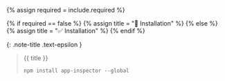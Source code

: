 <!-- LOCATION -->
<!-- _includes/docs/env/macaca-inspector/ -->

<!-- INCLUDE -->
<!-- docs/env/macaca-inspector/installation.md -->

<!-- VARIABLE -->
<!-- required: [true, false], default to true -->

{% assign required = include.required %}

<!-- Set title -->
{% if required == false %}
    {% assign title = "🔲 Installation" %}
{% else %}
    {% assign title = "✅ Installation" %}
{% endif %}

{: .note-title .text-epsilon } 
> {{ title }}
>
> ```shell
> npm install app-inspector --global
> ```
